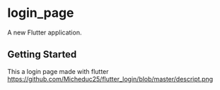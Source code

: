 # login_page

A new Flutter application.

## Getting Started

This a login page made with flutter
https://github.com/Micheduc25/flutter_login/blob/master/descript.png
